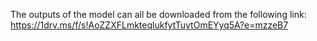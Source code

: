 The outputs of the model can all be downloaded from the following link:
https://1drv.ms/f/s!AoZZXFLmkteqlukfytTuytOmEYyq5A?e=mzzeB7